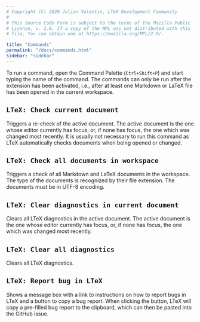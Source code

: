 ```yaml
---
# Copyright (C) 2020 Julian Valentin, LTeX Development Community
#
# This Source Code Form is subject to the terms of the Mozilla Public
# License, v. 2.0. If a copy of the MPL was not distributed with this
# file, You can obtain one at https://mozilla.org/MPL/2.0/.

title: "Commands"
permalink: "/docs/commands.html"
sidebar: "sidebar"
---
```


To run a command, open the Command Palette (`Ctrl+Shift+P`) and start typing the name of the command. The commands can only be run after the extension has been activated, i.e., after at least one Markdown or LaTeX file has been opened in the current workspace.

## `LTeX: Check current document`

Triggers a re-check of the active document. The active document is the one whose editor currently has focus, or, if none has focus, the one which was changed most recently. It is usually not necessary to run this command as LTeX automatically checks documents when being opened or changed.

## `LTeX: Check all documents in workspace`

Triggers a check of all Markdown and LaTeX documents in the workspace. The type of the documents is recognized by their file extension. The documents must be in UTF-8 encoding.

## `LTeX: Clear diagnostics in current document`

Clears all LTeX diagnostics in the active document. The active document is the one whose editor currently has focus, or, if none has focus, the one which was changed most recently.

## `LTeX: Clear all diagnostics`

Clears all LTeX diagnostics.

## `LTeX: Report bug in LTeX`

Shows a message box with a link to instructions on how to report bugs in LTeX and a button to copy a bug report. When clicking the button, LTeX will copy a pre-filled bug report to the clipboard, which can then be pasted into the GitHub issue.
